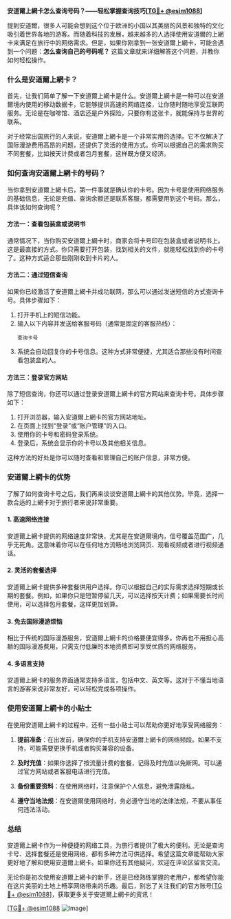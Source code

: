 **安道爾上網卡怎么查询号码？——轻松掌握查询技巧[[TG💪+ @esim1088](https://t.me/s/esim1088)]**

提到安道爾，很多人可能会想到这个位于欧洲的小国以其美丽的风景和独特的文化吸引着世界各地的游客。而随着科技的发展，越来越多的人选择使用安道爾的上網卡来满足在旅行中的网络需求。但是，如果你刚拿到一张安道爾上網卡，可能会遇到一个问题：**怎么查询自己的号码呢？** 这篇文章就来详细解答这个问题，并教你如何轻松操作。

### 什么是安道爾上網卡？

首先，让我们简单了解一下安道爾上網卡是什么。安道爾上網卡是一种可以在安道爾境内使用的移动数据卡，它能够提供高速的网络连接，让你随时随地享受互联网服务。无论是在咖啡馆、酒店还是户外探险，只要你有这张卡，就能保持与世界的联系。

对于经常出国旅行的人来说，安道爾上網卡是一个非常实用的选择。它不仅解决了国际漫游费用高昂的问题，还提供了灵活的使用方式。你可以根据自己的需求购买不同套餐，比如按天计费或者包月套餐，这样既方便又经济。

### 如何查询安道爾上網卡的号码？

当你拿到安道爾上網卡后，第一件事就是确认你的卡号。因为卡号是使用网络服务的基础信息，无论是充值、查询余额还是联系客服，都需要用到这个号码。那么，具体该如何查询呢？

#### 方法一：查看包装盒或说明书

通常情况下，当你购买安道爾上網卡时，商家会将卡号印在包装盒或者说明书上。这是最直接的方式。你只需要打开包装，找到相关的文件，就能轻松找到你的卡号了。这种方式适合那些刚刚收到卡片的人。

#### 方法二：通过短信查询

如果你已经激活了安道爾上網卡并成功联网，那么可以通过发送短信的方式查询卡号。具体步骤如下：

1. 打开手机上的短信功能。
2. 输入以下内容并发送给客服号码（通常是固定的客服热线）：
   ```
   查询卡号
   ```
3. 系统会自动回复你的卡号信息。这种方式非常便捷，尤其适合那些没有时间查看包装盒的人。

#### 方法三：登录官方网站

除了短信查询，你还可以通过登录安道爾上網卡的官方网站来查询卡号。具体步骤如下：

1. 打开浏览器，输入安道爾上網卡的官方网站地址。
2. 在页面上找到“登录”或“账户管理”的入口。
3. 使用你的卡号和密码登录系统。
4. 登录后，系统会显示你的卡号以及其他相关信息。

这种方法的好处是你可以随时查看和管理自己的账户信息，非常方便。

### 安道爾上網卡的优势

了解了如何查询卡号之后，我们再来谈谈安道爾上網卡的其他优势。毕竟，选择一款合适的上網卡对于旅行者来说非常重要。

#### 1. 高速网络连接

安道爾上網卡提供的网络速度非常快，尤其是在安道爾境内，信号覆盖范围广，几乎无死角。这意味着你可以在任何地方流畅地浏览网页、观看视频或者进行视频通话。

#### 2. 灵活的套餐选择

安道爾上網卡提供多种套餐供用户选择。你可以根据自己的实际需求选择短期或长期的套餐。例如，如果你只是短暂停留几天，可以选择按天计费；如果需要长时间使用，可以选择包月套餐，这样更加划算。

#### 3. 免去国际漫游烦恼

相比于传统的国际漫游服务，安道爾上網卡的价格要便宜得多。你再也不用担心高额的国际漫游费用，只需支付低廉的本地资费即可享受优质的网络服务。

#### 4. 多语言支持

安道爾上網卡的服务界面通常支持多语言，包括中文、英文等。这对于不懂当地语言的游客来说非常友好，可以轻松完成各项操作。

### 使用安道爾上網卡的小贴士

在使用安道爾上網卡的过程中，还有一些小贴士可以帮助你更好地享受网络服务：

1. **提前准备**：在出发前，确保你的手机支持安道爾上網卡的网络频段。如果不支持，可能需要更换手机或者购买兼容的设备。
   
2. **及时充值**：如果你选择了按流量计费的套餐，记得及时充值以免断网。可以通过官方网站或者客服电话进行充值。

3. **备份重要资料**：在使用网络时，注意保护个人信息，避免泄露隐私。

4. **遵守当地法规**：在安道爾使用网络时，务必遵守当地的法律法规，不要从事任何违法活动。

### 总结

安道爾上網卡作为一种便捷的网络工具，为旅行者提供了极大的便利。无论是查询卡号、选择套餐还是使用网络，都有多种方法可供选择。希望这篇文章能帮助大家更好地了解和使用安道爾上網卡。如果你还有其他疑问，欢迎在评论区留言交流。

无论你是初次使用安道爾上網卡的新手，还是已经熟练掌握的老用户，都希望你能在这片美丽的土地上畅享网络带来的乐趣。最后，别忘了关注我们的官方账号[[TG💪+ @esim1088](https://t.me/s/esim1088)]，获取更多关于安道爾上網卡的资讯！

[[TG💪+ @esim1088](https://t.me/s/esim1088) ![Image](https://i.postimg.cc/4NQfJmqS/Snipaste-2025-05-13-00-14-12.png)]